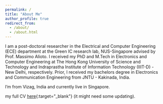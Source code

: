 ```yaml
---
permalink: /
title: "About Me"
author_profile: true
redirect_from: 
  - /about/
  - /about.html
---
```


I am a post-doctoral researcher in the Electrical and Computer Engineering (ECE) department at the Green IC research lab, NUS-Singapore advised by Prof. Massimo Alioto.
I received my PhD and  M.Tech in Electronics and Computer Engineering at The Hong Kong University of Science and Technology and Indraprastha Institute of Information Technology (IIIT-D) - New Delhi, respectively. Prior, I received my bachelors degree in Electronics and Communication Engineering from JNTU - Kakinada, India.

I’m from Vizag, India and currently live in Singapore.

my full CV [here](/files/Anilkumar_CV.pdf){:target="_blank"} (it might need some updating).
